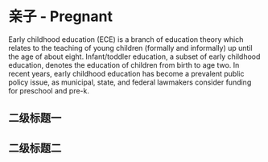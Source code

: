 # 亲子 - Pregnant

Early childhood education (ECE) is a branch of education theory which relates to the teaching of young children (formally
and informally) up until the age of about eight. Infant/toddler education, a subset of early childhood education,
denotes the education of children from birth to age two. In recent years, early childhood education has become a
prevalent public policy issue, as municipal, state, and federal lawmakers consider funding for preschool and pre-k.

## 二级标题一

## 二级标题二

